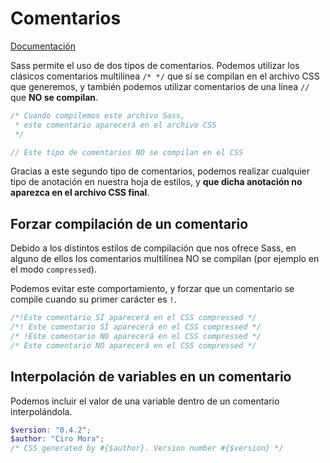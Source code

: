 # Comentarios

[Documentación](<https://sass-lang.com/documentation/file.SASS_REFERENCE.html#comments>)

Sass permite el uso de dos tipos de comentarios. Podemos utilizar los clásicos comentarios multilínea `/* */` que sí se compilan en el archivo CSS que generemos, y también podemos utilizar comentarios de una línea `//` que **NO se compilan**.

```scss
/* Cuando compilemos este archivo Sass,
 * este comentario aparecerá en el archivo CSS
 */

// Este tipo de comentarios NO se compilan en el CSS
```

Gracias a este segundo tipo de comentarios, podemos realizar cualquier tipo de anotación en nuestra hoja de estilos, y **que dicha anotación no aparezca en el archivo CSS final**.

## Forzar compilación de un comentario

Debido a los distintos estilos de compilación que nos ofrece Sass, en alguno de ellos los comentarios multilínea NO se compilan (por ejemplo en el modo `compressed`).

Podemos evitar este comportamiento, y forzar que un comentario se compile cuando su primer carácter es `!`.

```scss
/*!Este comentario SÍ aparecerá en el CSS compressed */
/*! Este comentario SÍ aparecerá en el CSS compressed */
/* !Este comentario NO aparecerá en el CSS compressed */
/* Este comentario NO aparecerá en el CSS compressed */
```

## Interpolación de variables en un comentario

Podemos incluir el valor de una variable dentro de un comentario interpolándola.

```scss
$version: "0.4.2";
$author: "Ciro Mora";
/* CSS generated by #{$author}. Version number #{$version} */
```


